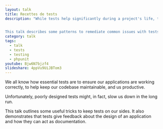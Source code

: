 ```yaml
---
layout: talk
title: Recettes de tests
description: "While tests help significantly during a project's life, they can, if poorly designed, make us less productive when it's time to modify our software. 
             

This talk describes some patterns to remediate common issues with tests and shows how to use tests as documentation and feedback on our designs"
category: talk
tags:
  - talk
  - tests
  - testing
  - phpunit
youtube: Bjw6N7bjzf4
slideshare: 4ppVu9UiJBTom3
---
```


We all know how essential tests are to ensure our applications are working correctly, 
to help keep our codebase maintainable, and us productive.

Unfortunately, poorly designed tests might, in fact, slow us down in the long run.

This talk outlines some useful tricks to keep tests on our sides. It also demonstrates 
that tests give feedback about the design of an application and how they can act as 
documentation.

